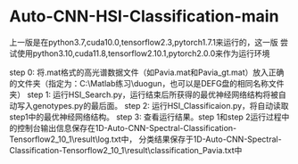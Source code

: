 # Auto-CNN-HSI-Classification-main
上一版是在python3.7,cuda10.0,tensorflow2.3,pytorch1.7.1来运行的，这一版
尝试使用python3.10,cuda11.8,tensorflow2.10.1,pytorch2.0.0来作为运行环境

step 0: 将.mat格式的高光谱数据文件（如Pavia.mat和Pavia_gt.mat）放入正确的文件夹（指定为：C:\Matlab练习\duogun，也可以是DEFG盘的相同名称文件夹）
step 1: 运行HSI_Search.py，运行结束后所获得的最优神经网络结构将被自动写入genotypes.py的最后面。
step 2: 运行HSI_Classificaion.py，将自动读取step1中的最优神经网络结构。
step 3: 查看运行结果。step 1和step 2运行过程中的控制台输出信息保存在1D-Auto-CNN-Spectral-Classification-Tensorflow2_10_1\result\log.txt中，
分类结果保存于1D-Auto-CNN-Spectral-Classification-Tensorflow2_10_1\result\classification_Pavia.txt中 
